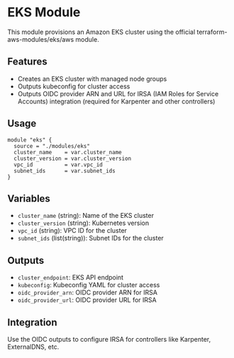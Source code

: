 # EKS Module

This module provisions an Amazon EKS cluster using the official terraform-aws-modules/eks/aws module.

## Features
- Creates an EKS cluster with managed node groups
- Outputs kubeconfig for cluster access
- Outputs OIDC provider ARN and URL for IRSA (IAM Roles for Service Accounts) integration (required for Karpenter and other controllers)

## Usage
```hcl
module "eks" {
  source = "./modules/eks"
  cluster_name    = var.cluster_name
  cluster_version = var.cluster_version
  vpc_id          = var.vpc_id
  subnet_ids      = var.subnet_ids
}
```

## Variables
- `cluster_name` (string): Name of the EKS cluster
- `cluster_version` (string): Kubernetes version
- `vpc_id` (string): VPC ID for the cluster
- `subnet_ids` (list(string)): Subnet IDs for the cluster

## Outputs
- `cluster_endpoint`: EKS API endpoint
- `kubeconfig`: Kubeconfig YAML for cluster access
- `oidc_provider_arn`: OIDC provider ARN for IRSA
- `oidc_provider_url`: OIDC provider URL for IRSA

## Integration
Use the OIDC outputs to configure IRSA for controllers like Karpenter, ExternalDNS, etc. 